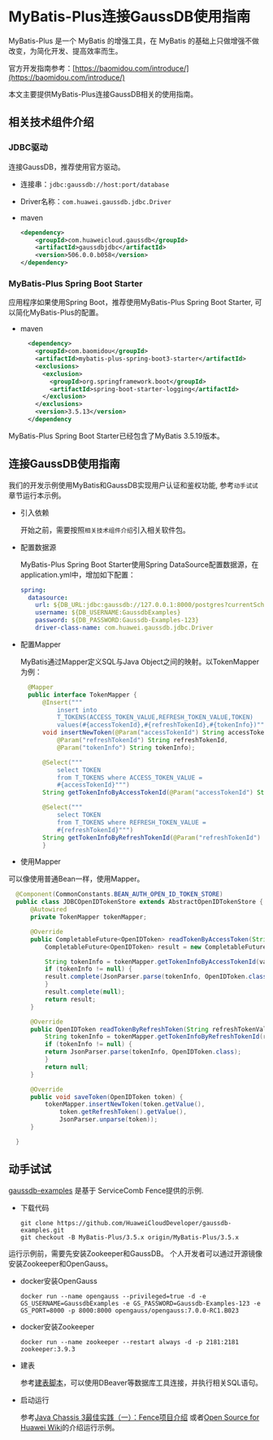 # MyBatis-Plus连接GaussDB使用指南

MyBatis-Plus 是一个 MyBatis 的增强工具，在 MyBatis 的基础上只做增强不做改变，为简化开发、提高效率而生。

官方开发指南参考：[https://baomidou.com/introduce/](https://baomidou.com/introduce/)

本文主要提供MyBatis-Plus连接GaussDB相关的使用指南。

## 相关技术组件介绍

### JDBC驱动

连接GaussDB，推荐使用官方驱动。 

  * 连接串：`jdbc:gaussdb://host:port/database`

  * Driver名称：`com.huawei.gaussdb.jdbc.Driver`

  * maven

    ```xml
    <dependency>
        <groupId>com.huaweicloud.gaussdb</groupId>
        <artifactId>gaussdbjdbc</artifactId>
        <version>506.0.0.b058</version>
    </dependency>
    ```

### MyBatis-Plus Spring Boot Starter

应用程序如果使用Spring Boot，推荐使用MyBatis-Plus Spring Boot Starter, 可以简化MyBatis-Plus的配置。

  * maven

    ```xml
      <dependency>
        <groupId>com.baomidou</groupId>
        <artifactId>mybatis-plus-spring-boot3-starter</artifactId>
        <exclusions>
          <exclusion>
            <groupId>org.springframework.boot</groupId>
            <artifactId>spring-boot-starter-logging</artifactId>
          </exclusion>
        </exclusions>
        <version>3.5.13</version>
      </dependency
    ```

MyBatis-Plus Spring Boot Starter已经包含了MyBatis 3.5.19版本。

## 连接GaussDB使用指南

我们的开发示例使用MyBatis和GaussDB实现用户认证和鉴权功能, 参考`动手试试`章节运行本示例。

* 引入依赖

  开始之前，需要按照`相关技术组件介绍`引入相关软件包。

* 配置数据源

  MyBatis-Plus Spring Boot Starter使用Spring DataSource配置数据源，在application.yml中，增加如下配置：

  ```yml
  spring:
    datasource:
      url: ${DB_URL:jdbc:gaussdb://127.0.0.1:8000/postgres?currentSchema=authentication_server_db}
      username: ${DB_USERNAME:GaussdbExamples}
      password: ${DB_PASSWORD:Gaussdb-Examples-123}
      driver-class-name: com.huawei.gaussdb.jdbc.Driver
  ```

* 配置Mapper

  MyBatis通过Mapper定义SQL与Java Object之间的映射。以TokenMapper为例：

  ```java
    @Mapper
    public interface TokenMapper {
        @Insert("""
            insert into
            T_TOKENS(ACCESS_TOKEN_VALUE,REFRESH_TOKEN_VALUE,TOKEN)
            values(#{accessTokenId},#{refreshTokenId},#{tokenInfo})""")
        void insertNewToken(@Param("accessTokenId") String accessTokenId,
            @Param("refreshTokenId") String refreshTokenId,
            @Param("tokenInfo") String tokenInfo);

        @Select("""
            select TOKEN
            from T_TOKENS where ACCESS_TOKEN_VALUE =
            #{accessTokenId}""")
        String getTokenInfoByAccessTokenId(@Param("accessTokenId") String accessTokenId);

        @Select("""
            select TOKEN
            from T_TOKENS where REFRESH_TOKEN_VALUE =
            #{refreshTokenId}""")
        String getTokenInfoByRefreshTokenId(@Param("refreshTokenId") String refreshTokenId);
        }
  ```

* 使用Mapper

可以像使用普通Bean一样，使用Mapper。

  ```java
    @Component(CommonConstants.BEAN_AUTH_OPEN_ID_TOKEN_STORE)
    public class JDBCOpenIDTokenStore extends AbstractOpenIDTokenStore {
        @Autowired
        private TokenMapper tokenMapper;

        @Override
        public CompletableFuture<OpenIDToken> readTokenByAccessToken(String value) {
            CompletableFuture<OpenIDToken> result = new CompletableFuture<>();

            String tokenInfo = tokenMapper.getTokenInfoByAccessTokenId(value);
            if (tokenInfo != null) {
            result.complete(JsonParser.parse(tokenInfo, OpenIDToken.class));
            }
            result.complete(null);
            return result;
        }

        @Override
        public OpenIDToken readTokenByRefreshToken(String refreshTokenValue) {
            String tokenInfo = tokenMapper.getTokenInfoByRefreshTokenId(refreshTokenValue);
            if (tokenInfo != null) {
            return JsonParser.parse(tokenInfo, OpenIDToken.class);
            }
            return null;
        }

        @Override
        public void saveToken(OpenIDToken token) {
            tokenMapper.insertNewToken(token.getValue(),
                token.getRefreshToken().getValue(),
                JsonParser.unparse(token));
        }

    }
  ```

  ## 动手试试

[gaussdb-examples](https://github.com/HuaweiCloudDeveloper/gaussdb-examples) 是基于 ServiceComb Fence提供的示例. 

* 下载代码

  ```shell
  git clone https://github.com/HuaweiCloudDeveloper/gaussdb-examples.git
  git checkout -B MyBatis-Plus/3.5.x origin/MyBatis-Plus/3.5.x
  ```

运行示例前，需要先安装Zookeeper和GaussDB。 个人开发者可以通过开源镜像安装Zookeeper和OpenGauss。

* docker安装OpenGauss

  ```shell
  docker run --name opengauss --privileged=true -d -e GS_USERNAME=GaussdbExamples -e GS_PASSWORD=Gaussdb-Examples-123 -e GS_PORT=8000 -p 8000:8000 opengauss/opengauss:7.0.0-RC1.B023
  ```

  
* docker安装Zookeeper

  ```shell
  docker run --name zookeeper --restart always -d -p 2181:2181 zookeeper:3.9.3
  ```

* 建表

  参考[建表脚本](https://github.com/HuaweiCloudDeveloper/gaussdb-examples/tree/MyBatis/3.5.x/authentication-server/src/main/resources/sql/user.sql)，可以使用DBeaver等数据库工具连接，并执行相关SQL语句。

* 启动运行

  参考[Java Chassis 3最佳实践（一）：Fence项目介绍](https://bbs.huaweicloud.com/blogs/433423) 或者[Open Source for Huawei Wiki](https://gitcode.com/HuaweiCloudDeveloper/OpenSourceForHuaweiWiki)的介绍运行示例。
